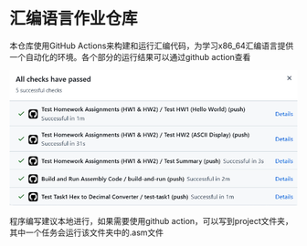 # 汇编语言作业仓库

本仓库使用GitHub Actions来构建和运行汇编代码，为学习x86_64汇编语言提供一个自动化的环境。各个部分的运行结果可以通过github action查看

![](image.png)

程序编写建议本地进行，如果需要使用github action，可以写到project文件夹，其中一个任务会运行该文件夹中的.asm文件